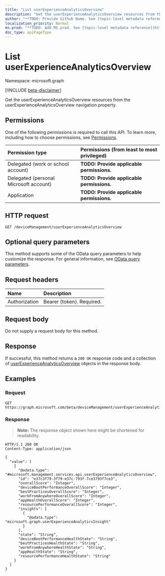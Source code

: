 ```yaml
---
title: "List userExperienceAnalyticsOverview"
description: "Get the userExperienceAnalyticsOverview resources from the userExperienceAnalyticsOverview navigation property."
author: "**TODO: Provide Github Name. See [topic-level metadata reference](https://msgo.azurewebsites.net/add/document/guidelines/metadata.html#topic-level-metadata)**"
localization_priority: Normal
ms.prod: "**TODO: Add MS prod. See [topic-level metadata reference](https://msgo.azurewebsites.net/add/document/guidelines/metadata.html#topic-level-metadata)**"
doc_type: apiPageType
---
```


# List userExperienceAnalyticsOverview
Namespace: microsoft.graph

[!INCLUDE [beta-disclaimer](../../includes/beta-disclaimer.md)]

Get the userExperienceAnalyticsOverview resources from the userExperienceAnalyticsOverview navigation property.

## Permissions
One of the following permissions is required to call this API. To learn more, including how to choose permissions, see [Permissions](/graph/permissions-reference).

|Permission type|Permissions (from least to most privileged)|
|:---|:---|
|Delegated (work or school account)|**TODO: Provide applicable permissions.**|
|Delegated (personal Microsoft account)|**TODO: Provide applicable permissions.**|
|Application|**TODO: Provide applicable permissions.**|

## HTTP request

<!-- {
  "blockType": "ignored"
}
-->
``` http
GET /deviceManagement/userExperienceAnalyticsOverview
```

## Optional query parameters
This method supports some of the OData query parameters to help customize the response. For general information, see [OData query parameters](/graph/query-parameters).

## Request headers
|Name|Description|
|:---|:---|
|Authorization|Bearer {token}. Required.|

## Request body
Do not supply a request body for this method.

## Response

If successful, this method returns a `200 OK` response code and a collection of [userExperienceAnalyticsOverview](../resources/userexperienceanalyticsoverview.md) objects in the response body.

## Examples

### Request
<!-- {
  "blockType": "request",
  "name": "list_userexperienceanalyticsoverview"
}
-->
``` http
GET https://graph.microsoft.com/beta/deviceManagement/userExperienceAnalyticsOverview
```


### Response
>**Note:** The response object shown here might be shortened for readability.
<!-- {
  "blockType": "response",
  "truncated": true,
  "@odata.type": "Collection(microsoft.management.services.api.userExperienceAnalyticsOverview)"
}
-->
``` http
HTTP/1.1 200 OK
Content-Type: application/json

{
  "value": [
    {
      "@odata.type": "#microsoft.management.services.api.userExperienceAnalyticsOverview",
      "id": "e37c3f79-3f79-e37c-793f-7ce3793f7ce3",
      "overallScore": "Integer",
      "deviceBootPerformanceOverallScore": "Integer",
      "bestPracticesOverallScore": "Integer",
      "workFromAnywhereOverallScore": "Integer",
      "appHealthOverallScore": "Integer",
      "resourcePerformanceOverallScore": "Integer",
      "insights": [
        {
          "@odata.type": "microsoft.graph.userExperienceAnalyticsInsight"
        }
      ],
      "state": "String",
      "deviceBootPerformanceHealthState": "String",
      "bestPracticesHealthState": "String",
      "workFromAnywhereHealthState": "String",
      "appHealthState": "String",
      "resourcePerformanceHealthState": "String"
    }
  ]
}
```

